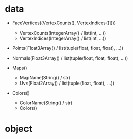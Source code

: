 # data

- FaceVertices((VertexCounts(), VertexIndices([])))
    - VertexCounts(IntegerArray() / list(int, ...))
    - VertexIndices(IntegerArray() / list(int, ...))
     
- Points(Float3Array() / list(tuple(float, float, float), ...))

- Normals(Float3Array() / list(tuple(float, float, float), ...))

- Maps()
    - MapName(String() / str)
    - Uvs(Float2Array() / list(tuple(float, float), ...))
    
- Colors()
    - ColorName(String() / str)
    - Colors()

# object